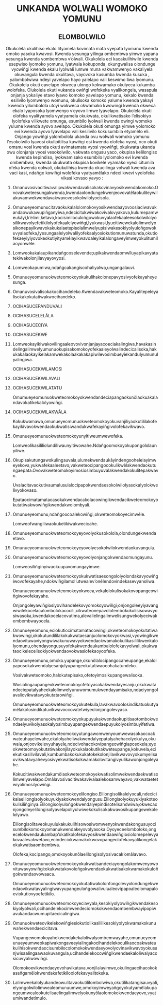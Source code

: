 <h1 align='center'>UNKANDA WOLWALI WOMOKO YOMUNU</h1>
<h2 align='center'>ELOMBOLWILO</h2>
<p align='center'>Okukolela ukulihiso ekalo lityamela kovimata mata vyepata lyomanu kwenda omoko yasoka kwavosi. Kwenda yesunga yilinga ombembwa yimwe yapana yesunga kwenda yombembwa v’olwali.
Okukolela eci kacakulihiwile kwenda esepwiso lyomoko yomunu, lyatwala kokuponda, okungwalisa olondunge vyowiñgi kwenda ekalu lyolwali lumwe muna vakwamwenyo vakaliyela okuvangula kwenda okulitava, vayovoka kusumba kwenda kusuka , yalombolwiwa ndeyi yavelapo hayo yalelapo vali keswimo liwa lyomunu.
Okukolela okuti cavelapo okweca ulongo kokwamako okulyeca kukamba wolofeka.
Olukolela okuti vukanda owiñgi wofokeka vyalikongela, wasapula onjanja yokaliye etavo lyawo komoko yavelapo yomunu, kekalo kwenda esilivilo lyomwenyo womunu, okulisoka komoko yalume kwenda yakayi kwenda yilombolola utoyi wokweca okwamako kwowingi kwenda okweca ekalo lyaposoka lyomwenyo v’eyovo limwe lyavelapo.
Okukolela okuti olofeka vyalityamela vyatyamela okukwata, okulikwatisako l’elisokiyo lyolofeka vilikwete omunga, esumbilo lyolwali kwenda owingi womoko yulume kwenda ayovo avelapo.
Okukolela okuti omunga yimwe yolomoko evi kwenda ayovo lyavelapo vali kesilivilo kokusumbila etyamêlo eli.
Onjango yowiñgi yalombolola ukanda ovu wolwali womoko yomunu l’esokolwilo lyavosi okulipitilisa kawiñgi osi kwenda olofeka vyosi, oco okuti omanu vosi kwenda okuti avimatamata vyosi vyowiñgi, okukwata ukanda owu olonjanja vyosi vesokolwilo, vakwata ongusu yaco, okupisa kelilongiso kwenda kepindiso, lyokwamisako esumbilo lyolomoko evi kwenda ombembwa, kwenda okukwata okupisa kovikele vyamako vyeci citumila ofeka kwenda colwali, okukulihisa kwenda okucilinga volwali kwenda ava vaci kasi, ndañgo kowiñgi wolofeka vyatyamêlako ndeci kwevi vyolofeka vikasi kovaso yavyo :</p>
<ol>
  <li>
    <p>Omanuvosivacitiwavalipwakwendavalisokakovinavyosikwendakomoko.Ovovakweteesungakwenda,kwendaolondungekwenjeovovatêlaokuliteywilakuvamwekwendavakwavovesokolwilolyocisola.</p>
  </li>
  <li>
    <p>Omunueyeomunucitavaokukalalolomokovyosikwendaayovoosiaciwavukandaowukawupiñganyiwa,ndecicitukwiwakovivalovyakova,kulumepamweukãyi,k’elimi,ketavo,kocisimiloculoñgowokuvyalaofekaaleesokolwilolyosilikwavolyefetikilolyofekaalelyowiñgi,lyukwasi,lyucitiwewekalolimwelyosikonepayikwavokakukalaetepisolalimwelyupisiwakesokiyolyuloñgowokuvyalaofeka,lyesungaalelyolwalilyofekaalyosiokutiomunuwatunda,okutiofekaeyiyiyovokeokutiyityamêlayikwavoaleyikalalongaveyimweyokulitumilaoyonwêle.</p>
  </li>
  <li>
    <p>Lomweokakalaupikandañgooselevende;upikakwendaomwîluyapikavyatatekiwakolonjilavyayovyosi.</p>
  </li>
  <li>
    <p>Lomweokapumiwa,ndañgoakangisoohaliyalwa,ungangalauvi.</p>
  </li>
  <li>
    <p>Omunueyeomunuokweteomokoyokukulihakolonepavyosivyofekayaheyesunga.</p>
  </li>
  <li>
    <p>Omanuvosivalisokakocihandeleko.Kwendavakweteomoko.Kayalitepeleyalisokakokutatiwakwocihandeko.</p>
  </li>
  <li>
    <p>OCIHASUCEPANDUVALI</p>
  </li>
  <li>
    <p>OCIHASUCELELÃLA</p>
  </li>
  <li>
    <p>OCIHASUCECIYA</p>
  </li>
  <li>
    <p>OCIHASUCEKWE</p>
  </li>
  <li>
    <p>Lomweokayikiwakovilingaaleovovivonjanjayacoeciakalingiwa,havakasindelingalimwelyumunuokupisakomokoyofekaaleyolwalindecicalisoka,hakukakalaokayikelakamwekakolaakakakapiwilevosimbueyiekandulyumunulyalingiwa.</p>
    <p>OCIHASUCEKWILAMOSI</p>
  </li>
  <li>
    <p>OCIHASUCEKWILAVALI</p>
  </li>
  <li>
    <p>OCIHASUCEKWILATATU</p>
    <p>Omumueyeomunuokweteomokoyokwendandeciapangaokunõlaokuakalandavokatikekalolyowiñgi.</p>
  </li>
  <li>
    <p>OCIHASUCEKWILAKWÃLA</p>
    <p>Kokukwamawa,omunueyeomunuokweteomokoyokuvanjiliyaokutililakofekayikivavokwendaokukwatisiwandukwafekayiñgivolofekavikwavo.</p>
  </li>
  <li>
    <p>Omunueyeomunuokweteomokoyunyitiweumwewofeka.</p>
    <p>Lomweolikasililiolundiliwaunyitiwowahe.Ndañgoomokoyokupongololaunyiliwe.</p>
  </li>
  <li>
    <p>Okupisakutungawokulingauvala,ulumekwendaukãyindengoohelelayimweyekova,yukwafekaaleetavo,vakweteocipangocokulikwêlakwendaokutungaepata.Ovovakweteomokoyimosiosimbuyuvalakwendakokulitepakwavo.</p>
    <p>Uvalacitavaokutivaumalusulalocipapokwendaesokolwilolyasokalyolokwelivyokovaso.</p>
    <p>Epataocimatamatacasokakwendacakolacowingikwendacikweteomokoyokutatiwakwowiñgikwendakwolombyali.</p>
  </li>
  <li>
    <p>Omunueyeomunu,ndañgoocoalekowiñgi,okweteomokoyecimwêle.</p>
    <p>Lomweofwangiliwaokuketikiwakwecicahe.</p>
  </li>
  <li>
    <p>Omunueyeomunuokweteomokoyeyovolyokusokolola,olondungekwendaetavo.</p>
  </li>
  <li>
    <p>Omunueyeomunuokweteomokoyeyovolyesokolwilokwendaokuvangula.</p>
  </li>
  <li>
    <p>Omunueyeomunuokweteomokoyeyovolyonjangokwendaomungayunu.</p>
    <p>Lomweosiliñginyiwaokuupavomungayimwe.</p>
  </li>
  <li>
    <p>Omunueyeomunuokweteomokoyokukwatisaesongololyolondakavyowiñgiwovofekayahe,ndokwiñgilamol’utwealev’onêlendovindekasevyanoliwa.</p>
    <p>Omunueyeomunuokweteomokoyokweca,vekalolokulisokakovopangeowiñgiwovofekayahe.</p>
    <p>Onjongoleyawiñgiosiyovihandelekovyomokoyowiñgi;onjongoleeyiyavangwiwilekocelacalombolokacocili,cikwateonepavolotembokukulisisowavyosiwasoka,kwendakocelacovutima,alevalielingalimwelisungwekolyeciwakombembwayocela.</p>
  </li>
  <li>
    <p>Omunueyeomunu,eciokutiocimatamatacowingi,okweteomokoyokutatiwakwowingi,okokutundililakokukwataesanjuolomokovyokwasi,vyowingikwendaovituwaviyongwiwakunuwavyokwendaokwamakokulikasililikwenkalolyomunu,ohendayongusuyofekakwendaukambalolofekavyolwali,okukwataocikelecelisokiyokwendaovokwasiofekaoyoofeka.</p>
  </li>
  <li>
    <p>Omunueyeomunu,omoko.yupange,okunõlalocipangocaheupange,ekalolyaposokakwendalyesanjulyupangeokutatiwaocohakatundeko.</p>
    <p>Vosivakweteomoko,halokutepisako,ofetoyimosikupangewalisoka.</p>
    <p>Wosiolingaupangeokweteomokoyofetoyasokakwendayesanju,okukwatandeciepatalyaheekalolimwelyunuwomumukwendayamisako,ndaciyongolavaliovikwatavyokutataowiñgi.</p>
    <p>Omunueyeomunuokweteomokoyokutekula,lavakwavoolosindikatuokutyamêlakolosindikatuvikwavoocovatetwiyeolonjongolevyaso.</p>
  </li>
  <li>
    <p>Omunueyeomunuokweteomokoyokupuyukakwendaokupitisaotombokwendaelyuvikolyasokalyosimbuyupangekwendaepuyukolyosimbuyifetiwa.</p>
  </li>
  <li>
    <p>Omunueyeomunuokweteomokoyutungawomwenyoumwewasokaocoakwateuhayelewahe,ekalolyaheliwakwendalyepatalyahehacolyokulya,okuwala,onjoovikelevyuhayele,ndecivohacokovipangeowiñgiaposokela;eyeokweteomoyokutatiwakonjilayokukalaokutikakweteupange,kokuvela,eciekutikasilivilavali,kumbumbakokukukatokekolonjilavikwavovyokumyelisaovikwatavyahevyosivyekwatisokokwamakolovitangivyulikawonjongoleyahe.</p>
    <p>Kokucitiwakwendakumõlaokweteomokoyekwatisolimwekwendaekwatisolimwelyavelapo.Omãlavosivacitiwakavivalaalekosamwayavo,vakwataetetwiyolimosilyowiñgi.</p>
  </li>
  <li>
    <p>Omunueyeomunuokweteomokoyelilongiso.Elilongisolikalelyocali,ndecicikalaelilongisolyokuyukiyakokwendalyongusu.Elilongisolyokuyukiyakoteokulisiliñginya.Elilongisolyuloñgokwendalyepindisotelisandwiwa;okwecaonjongoleyelilongisolyavelapoliyulwiwekokulisokakwavosikupangewekolelolyawo.</p>
    <p>Elilongisolitaveokuyulukakukulihisowosiwomwenyokwendakongusuyocisumbilokomokoyomanukwendakeyovolyasoka.Oyoyeceelomboloko,ongecelokwendaukambap’okatikolofekavyosikwendaawiñgiosiolomepelevyakovaalevakwetavo,ecindeciokwamakokwovopangeolofekavyalikongelakokukwatisaombembwa.</p>
    <p>Olofeka,kocipango,omokoyokunõlaelilongisolyosivacak’omãlavavo.</p>
  </li>
  <li>
    <p>Omunueyeomunuokweteomokoyokukwatisandeciayongolakomwenyowovituwavyowiñgi:okukwatakovoloñgokwendaokukwatisakokwamakokuloñgokwendaovowaaca.</p>
    <p>Omunueyeomunuokweteomokoyokutatiwakolonfongolevyolondungekwendaovikwatavyalingiwavyupangeuloñgowalivulualeovipapoaleolomapaloeviokutiovyoefetikilo.</p>
  </li>
  <li>
    <p>Omunueyeomunuokweteomokoyeciavyala,kesokiyolyowiñgikwendakesokiyolyolwali,ocihandelekocimwendeciomokokwendaombembwayipopiwavukandaowumupitaecicalingiwa.</p>
  </li>
  <li>
    <p>Omunuokweteovikelekowiñgiesiokutiolikasililikesokiyolyokwamakokunuwahekwendaecicitava.</p>
    <p>Vupangewomokoyahekwendakekaloliwalyombemwayahe,omunueyeomunueyeumweokapiwakongaveeyialingakocihandelekoculikaocoakwateukulihisokwendaocisumbilocolomokokwendaeyovolyovinavikwavoyokusanjwisaalingaawaokuvangula,ucihandelekocowiñgikwendaekaloliwalyacosicuvyaliwowiñgi.</p>
    <p>Olomokoevikwendaeyovohavikatava,vonjilalayimwe,okulingaecihacokokasañgamêlokwendakafetikiloolofekavyalitokeka.</p>
  </li>
  <li>
    <p>Lalimweekalolyukandeowulitavaokutililombolwiwa,okutilikatangisauvyali,elyongolwilolimwealeomunuumwe,omokoyimweyañgoyokutyamêlakupangeumwealeokutelisaelingalimwelyokunyõlaolomokokwendaeyovo,vyatumiwandetimulo.</p>
  </li>
</ol>